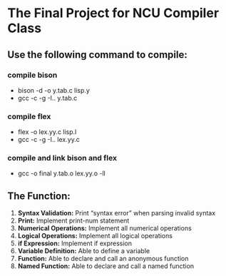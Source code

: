   
# The Final Project for NCU Compiler Class

## Use the following command to compile:
### compile bison
* bison -d -o y.tab.c lisp.y
* gcc -c -g -I.. y.tab.c
### compile flex
* flex -o lex.yy.c lisp.l
* gcc -c -g -I.. lex.yy.c
### compile and link bison and flex
* gcc -o final y.tab.o lex.yy.o -ll

## The Function: 
1. **Syntax Validation:** Print “syntax error” when parsing invalid syntax
2. **Print:** Implement print-num statement
3. **Numerical Operations:** Implement all numerical operations
4. **Logical Operations:** Implement all logical operations
5. **if Expression:** Implement if expression
6. **Variable Definition:** Able to define a variable
7. **Function:** Able to declare and call an anonymous function
8. **Named Function:** Able to declare and call a named function
